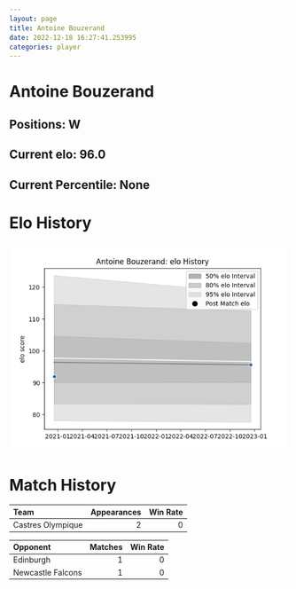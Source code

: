 ```yaml
---  
layout: page  
title: Antoine Bouzerand  
date: 2022-12-18 16:27:41.253995  
categories: player  
---
```

# Antoine Bouzerand

## Positions: W

## Current elo: 96.0

## Current Percentile: None

# Elo History


![elo history](history_AntoineBouzerand.png)
# Match History


| Team              |   Appearances |   Win Rate |
|:------------------|--------------:|-----------:|
| Castres Olympique |             2 |          0 |

| Opponent          |   Matches |   Win Rate |
|:------------------|----------:|-----------:|
| Edinburgh         |         1 |          0 |
| Newcastle Falcons |         1 |          0 |